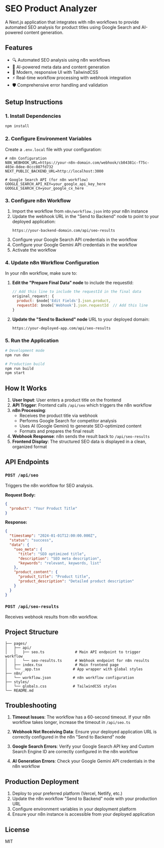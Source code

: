 # SEO Product Analyzer

A Next.js application that integrates with n8n workflows to provide automated SEO analysis for product titles using Google Search and AI-powered content generation.

## Features

- 🔍 Automated SEO analysis using n8n workflows
- 🤖 AI-powered meta data and content generation
- 🎨 Modern, responsive UI with TailwindCSS
- ⚡ Real-time workflow processing with webhook integration
- 🛡️ Comprehensive error handling and validation

## Setup Instructions

### 1. Install Dependencies

```bash
npm install
```

### 2. Configure Environment Variables

Create a `.env.local` file with your configuration:

```env
# n8n Configuration
N8N_WEBHOOK_URL=https://your-n8n-domain.com/webhook/cb04381c-f75c-403e-8dee-0ccc087fd732
NEXT_PUBLIC_BACKEND_URL=http://localhost:3000

# Google Search API (for n8n workflow)
GOOGLE_SEARCH_API_KEY=your_google_api_key_here
GOOGLE_SEARCH_CX=your_google_cx_here
```

### 3. Configure n8n Workflow

1. Import the workflow from `n8n/workflow.json` into your n8n instance
2. Update the webhook URL in the "Send to Backend" node to point to your deployed application:
   ```
   https://your-backend-domain.com/api/seo-results
   ```
3. Configure your Google Search API credentials in the workflow
4. Configure your Google Gemini API credentials in the workflow
5. Activate the workflow

### 4. Update n8n Workflow Configuration

In your n8n workflow, make sure to:

1. **Edit the "Prepare Final Data" node** to include the requestId:
   ```javascript
   // Add this line to include the requestId in the final data
   original_request: {
     product: $node['Edit Fields'].json.product,
     requestId: $node['Webhook'].json.requestId  // Add this line
   }
   ```

2. **Update the "Send to Backend" node** URL to your deployed domain:
   ```
   https://your-deployed-app.com/api/seo-results
   ```

### 5. Run the Application

```bash
# Development mode
npm run dev

# Production build
npm run build
npm start
```

## How It Works

1. **User Input**: User enters a product title on the frontend
2. **API Trigger**: Frontend calls `/api/seo` which triggers the n8n workflow
3. **n8n Processing**: 
   - Receives the product title via webhook
   - Performs Google Search for competitor analysis
   - Uses AI (Google Gemini) to generate SEO-optimized content
   - Formats and prepares the final result
4. **Webhook Response**: n8n sends the result back to `/api/seo-results`
5. **Frontend Display**: The structured SEO data is displayed in a clean, organized format

## API Endpoints

### `POST /api/seo`
Triggers the n8n workflow for SEO analysis.

**Request Body:**
```json
{
  "product": "Your Product Title"
}
```

**Response:**
```json
{
  "timestamp": "2024-01-01T12:00:00.000Z",
  "status": "success",
  "data": {
    "seo_meta": {
      "title": "SEO optimized title",
      "description": "SEO meta description",
      "keywords": "relevant, keywords, list"
    },
    "product_content": {
      "product_title": "Product title",
      "product_description": "Detailed product description"
    }
  }
}
```

### `POST /api/seo-results`
Receives webhook results from n8n workflow.

## Project Structure

```
├── pages/
│   ├── api/
│   │   ├── seo.ts              # Main API endpoint to trigger workflow
│   │   └── seo-results.ts      # Webhook endpoint for n8n results
│   ├── index.tsx               # Main frontend page
│   └── _app.tsx               # App wrapper with global styles
├── n8n/
│   └── workflow.json          # n8n workflow configuration
├── styles/
│   └── globals.css            # TailwindCSS styles
└── README.md
```

## Troubleshooting

1. **Timeout Issues**: The workflow has a 60-second timeout. If your n8n workflow takes longer, increase the timeout in `/api/seo.ts`

2. **Webhook Not Receiving Data**: Ensure your deployed application URL is correctly configured in the n8n "Send to Backend" node

3. **Google Search Errors**: Verify your Google Search API key and Custom Search Engine ID are correctly configured in the n8n workflow

4. **AI Generation Errors**: Check your Google Gemini API credentials in the n8n workflow

## Production Deployment

1. Deploy to your preferred platform (Vercel, Netlify, etc.)
2. Update the n8n workflow "Send to Backend" node with your production URL
3. Configure environment variables in your deployment platform
4. Ensure your n8n instance is accessible from your deployed application

## License

MIT
